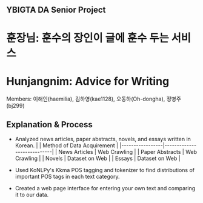 ## YBIGTA DA Senior Project
# 훈장님: 훈수의 장인이 글에 훈수 두는 서비스
# Hunjangnim: Advice for Writing

Members: 이해인(haemilia), 김하영(kae1128), 오동하(Oh-dongha), 정병주(bj299)

## Explanation & Process
- Analyzed news articles, paper abstracts, novels, and essays written in Korean.
|                 | Method of Data Acquirement |
|-----------------|----------------------------|
| News Articles   | Web Crawling               |
| Paper Abstracts | Web Crawling               |
| Novels          | Dataset on Web             |
| Essays          | Dataset on Web             |

- Used KoNLPy's Kkma POS tagging and tokenizer to find distributions of important POS tags in each text category.
- Created a web page interface for entering your own text and comparing it to our data.

